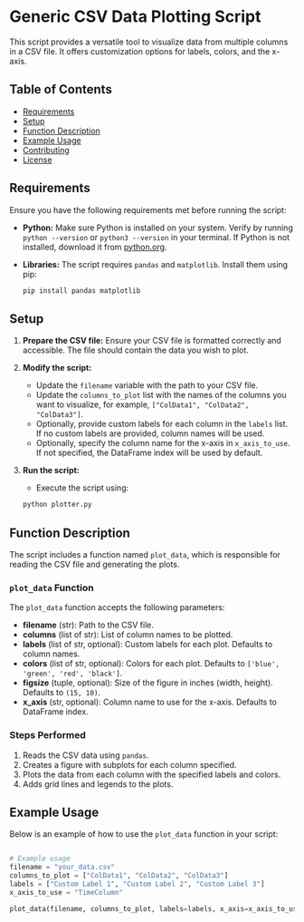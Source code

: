 # Generic CSV Data Plotting Script

This script provides a versatile tool to visualize data from multiple columns in a CSV file. It offers customization options for labels, colors, and the x-axis.

## Table of Contents

- [Requirements](#requirements)
- [Setup](#setup)
- [Function Description](#function-description)
- [Example Usage](#example-usage)
- [Contributing](#contributing)
- [License](#license)

## Requirements

Ensure you have the following requirements met before running the script:

- **Python:** Make sure Python is installed on your system. Verify by running `python --version` or `python3 --version` in your terminal. If Python is not installed, download it from [python.org](https://www.python.org/downloads/).

- **Libraries:** The script requires `pandas` and `matplotlib`. Install them using pip:

    ```bash
    pip install pandas matplotlib
    ```

## Setup

1. **Prepare the CSV file:** Ensure your CSV file is formatted correctly and accessible. The file should contain the data you wish to plot.

2. **Modify the script:** 
   - Update the `filename` variable with the path to your CSV file.
   - Update the `columns_to_plot` list with the names of the columns you want to visualize, for example, `["ColData1", "ColData2", "ColData3"]`.
   - Optionally, provide custom labels for each column in the `labels` list. If no custom labels are provided, column names will be used.
   - Optionally, specify the column name for the x-axis in `x_axis_to_use`. If not specified, the DataFrame index will be used by default.

3. **Run the script:**
   - Execute the script using:

    ```bash
    python plotter.py
    ```

## Function Description

The script includes a function named `plot_data`, which is responsible for reading the CSV file and generating the plots.

### `plot_data` Function

The `plot_data` function accepts the following parameters:

- **filename** (str): Path to the CSV file.
- **columns** (list of str): List of column names to be plotted.
- **labels** (list of str, optional): Custom labels for each plot. Defaults to column names.
- **colors** (list of str, optional): Colors for each plot. Defaults to `['blue', 'green', 'red', 'black']`.
- **figsize** (tuple, optional): Size of the figure in inches (width, height). Defaults to `(15, 10)`.
- **x_axis** (str, optional): Column name to use for the x-axis. Defaults to DataFrame index.

### Steps Performed

1. Reads the CSV data using `pandas`.
2. Creates a figure with subplots for each column specified.
3. Plots the data from each column with the specified labels and colors.
4. Adds grid lines and legends to the plots.

## Example Usage

Below is an example of how to use the `plot_data` function in your script:

```python

# Example usage
filename = "your_data.csv"
columns_to_plot = ["ColData1", "ColData2", "ColData3"]
labels = ["Custom Label 1", "Custom Label 2", "Custom Label 3"]
x_axis_to_use = "TimeColumn"

plot_data(filename, columns_to_plot, labels=labels, x_axis=x_axis_to_use)
```
